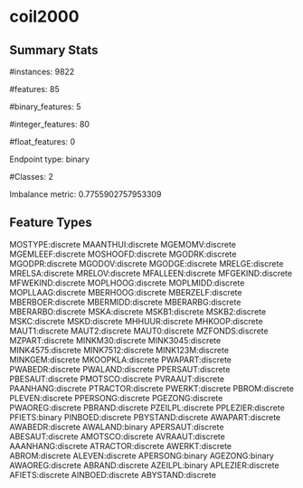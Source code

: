 # coil2000

## Summary Stats

#instances: 9822

#features: 85

  #binary_features: 5

  #integer_features: 80

  #float_features: 0

Endpoint type: binary

#Classes: 2

Imbalance metric: 0.7755902757953309

## Feature Types

 MOSTYPE:discrete
MAANTHUI:discrete
MGEMOMV:discrete
MGEMLEEF:discrete
MOSHOOFD:discrete
MGODRK:discrete
MGODPR:discrete
MGODOV:discrete
MGODGE:discrete
MRELGE:discrete
MRELSA:discrete
MRELOV:discrete
MFALLEEN:discrete
MFGEKIND:discrete
MFWEKIND:discrete
MOPLHOOG:discrete
MOPLMIDD:discrete
MOPLLAAG:discrete
MBERHOOG:discrete
MBERZELF:discrete
MBERBOER:discrete
MBERMIDD:discrete
MBERARBG:discrete
MBERARBO:discrete
MSKA:discrete
MSKB1:discrete
MSKB2:discrete
MSKC:discrete
MSKD:discrete
MHHUUR:discrete
MHKOOP:discrete
MAUT1:discrete
MAUT2:discrete
MAUT0:discrete
MZFONDS:discrete
MZPART:discrete
MINKM30:discrete
MINK3045:discrete
MINK4575:discrete
MINK7512:discrete
MINK123M:discrete
MINKGEM:discrete
MKOOPKLA:discrete
PWAPART:discrete
PWABEDR:discrete
PWALAND:discrete
PPERSAUT:discrete
PBESAUT:discrete
PMOTSCO:discrete
PVRAAUT:discrete
PAANHANG:discrete
PTRACTOR:discrete
PWERKT:discrete
PBROM:discrete
PLEVEN:discrete
PPERSONG:discrete
PGEZONG:discrete
PWAOREG:discrete
PBRAND:discrete
PZEILPL:discrete
PPLEZIER:discrete
PFIETS:binary
PINBOED:discrete
PBYSTAND:discrete
AWAPART:discrete
AWABEDR:discrete
AWALAND:binary
APERSAUT:discrete
ABESAUT:discrete
AMOTSCO:discrete
AVRAAUT:discrete
AAANHANG:discrete
ATRACTOR:discrete
AWERKT:discrete
ABROM:discrete
ALEVEN:discrete
APERSONG:binary
AGEZONG:binary
AWAOREG:discrete
ABRAND:discrete
AZEILPL:binary
APLEZIER:discrete
AFIETS:discrete
AINBOED:discrete
ABYSTAND:discrete

